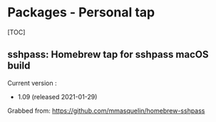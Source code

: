# Packages - Personal tap

[TOC]

## sshpass: Homebrew tap for sshpass macOS build

Current version :

 - 1.09 (released 2021-01-29)

Grabbed from: https://github.com/mmasquelin/homebrew-sshpass
